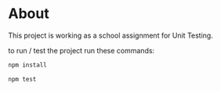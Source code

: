 # About

This project is working as a school assignment for Unit Testing.

to run / test the project run these commands:

```sh
npm install
```

```sh
npm test
```
